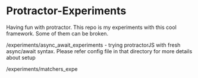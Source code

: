 # Protractor-Experiments
Having fun with protractor. This repo is my experiments with this cool framework.
Some of them can be broken. 

/experiments/async_await_experiments - trying protractorJS with fresh async/await syntax. Please refer config file in that directory for more details about setup

/experiments/matchers_expe
